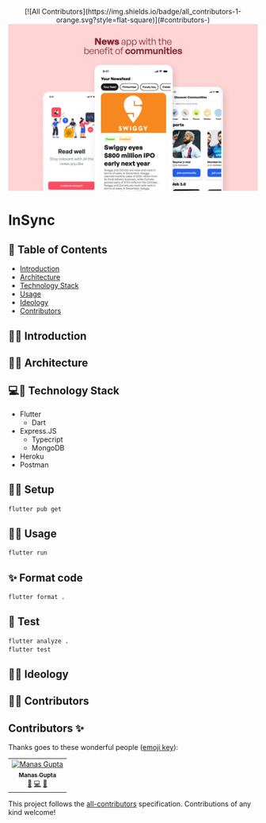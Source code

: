 <p align="center">
<!-- ALL-CONTRIBUTORS-BADGE:START - Do not remove or modify this section -->
[![All Contributors](https://img.shields.io/badge/all_contributors-1-orange.svg?style=flat-square)](#contributors-)
<!-- ALL-CONTRIBUTORS-BADGE:END -->
<img src="./assets/banner_image.png" alt="Project logo"></a>
</p>

# InSync

## 📝 Table of Contents
- [Introduction](#introduction)
- [Architecture](#architecture)
- [Technology Stack](#tech_stack)
- [Usage](#usage)
- [Ideology](#ideology)
- [Contributors](#contributors)

<a name="introduction"></a>

## 🐱‍👤 Introduction
<a name="architecture"></a>

## 🐱‍👤 Architecture
<a name="tech_stack"></a>

## 💻📱 Technology Stack
<a name="tech_stack"></a>

- Flutter
  - Dart
- Express.JS
  - Typecript
  - MongoDB
- Heroku
- Postman

## 👷‍♂️ Setup
<a name="usage"></a>

```sh
flutter pub get
```

## 👷‍♂️ Usage

```sh
flutter run
```

## ✨ Format code

```sh
flutter format .
```

## 🧪 Test

```sh
flutter analyze .
flutter test
```
<a name="ideology"></a>
## 🐱‍👤 Ideology

<a name="contributors"></a>
## 🐱‍👤 Contributors


## Contributors ✨

Thanks goes to these wonderful people ([emoji key](https://allcontributors.org/docs/en/emoji-key)):

<!-- ALL-CONTRIBUTORS-LIST:START - Do not remove or modify this section -->
<!-- prettier-ignore-start -->
<!-- markdownlint-disable -->
<table>
  <tbody>
    <tr>
      <td align="center"><a href="https://github.com/Manas1820"><img src="https://avatars.githubusercontent.com/u/53006261?v=4?s=100" width="100px;" alt="Manas Gupta"/><br /><sub><b>Manas Gupta</b></sub></a><br /><a href="https://github.com/InSync-HQ/InSync/issues?q=author%3AManas1820" title="Bug reports">🐛</a> <a href="https://github.com/InSync-HQ/InSync/commits?author=Manas1820" title="Code">💻</a> <a href="https://github.com/InSync-HQ/InSync/commits?author=Manas1820" title="Documentation">📖</a></td>
    </tr>
  </tbody>
  <tfoot>
    
  </tfoot>
</table>

<!-- markdownlint-restore -->
<!-- prettier-ignore-end -->

<!-- ALL-CONTRIBUTORS-LIST:END -->

This project follows the [all-contributors](https://github.com/all-contributors/all-contributors) specification. Contributions of any kind welcome!
